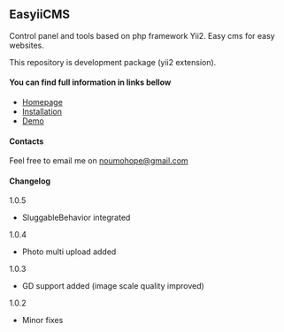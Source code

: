 ## EasyiiCMS ##

Control panel and tools based on php framework Yii2. Easy cms for easy websites.

This repository is development package (yii2 extension).

#### You can find full information in links bellow ####
* [Homepage](http://easyiicms.com)
* [Installation](http://easyiicms.com/docs/install)
* [Demo](http://demo.easyiicms.com/)

#### Contacts ####

Feel free to email me on noumohope@gmail.com

#### Changelog ####

1.0.5
- SluggableBehavior integrated

1.0.4
- Photo multi upload added

1.0.3
- GD support added (image scale quality improved)

1.0.2
- Minor fixes
